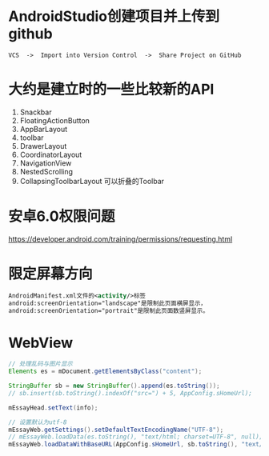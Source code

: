 # AndroidStudio创建项目并上传到github ##

`VCS  ->  Import into Version Control  ->  Share Project on GitHub`

# 大约是建立时的一些比较新的API

1. Snackbar
2. FloatingActionButton
3. AppBarLayout
4. toolbar
5. DrawerLayout
6. CoordinatorLayout
7. NavigationView
8. NestedScrolling
9. CollapsingToolbarLayout 可以折叠的Toolbar

# 安卓6.0权限问题

https://developer.android.com/training/permissions/requesting.html

# 限定屏幕方向

``` xml
AndroidManifest.xml文件的<activity/>标签
android:screenOrientation="landscape"是限制此页面横屏显示，
android:screenOrientation="portrait"是限制此页面数竖屏显示。
```

# WebView

``` java
// 处理乱码与图片显示
Elements es = mDocument.getElementsByClass("content");

StringBuffer sb = new StringBuffer().append(es.toString());
// sb.insert(sb.toString().indexOf("src=") + 5, AppConfig.sHomeUrl);

mEssayHead.setText(info);

// 设置默认为utf-8
mEssayWeb.getSettings().setDefaultTextEncodingName("UTF-8");
// mEssayWeb.loadData(es.toString(), "text/html; charset=UTF-8", null);
mEssayWeb.loadDataWithBaseURL(AppConfig.sHomeUrl, sb.toString(), "text/html", "UTF-8", null);
```
